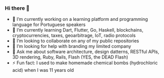 ### Hi there 👋

- 🔭 I’m currently working on a learning platform and programming language for Portuguese speakers
- 🌱 I’m currently learning Dart, Flutter, Go, Haskell, blockchains, cryptocurrencies, taxes, geoarbitrage, IoT, radio protocols
- 👯 I’m looking to collaborate on any of my public repositories
- 🤔 I’m looking for help with branding my limited company
- 💬 Ask me about software architecture, design datterns, RESTful APIs, 3D rendering, Ruby, Rails, Flash (YES, the DEAD Flash)
- ⚡ Fun fact: I used to make homemade chemical bombs (hydrochloric acid) when I was 11 years old
